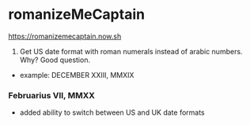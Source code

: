 # romanizeMeCaptain
https://romanizemecaptain.now.sh

1. Get US date format with roman numerals instead of arabic numbers. Why? Good question.
* example: DECEMBER XXIII, MMXIX


### Februarius VII, MMXX
* added ability to switch between US and UK date formats
